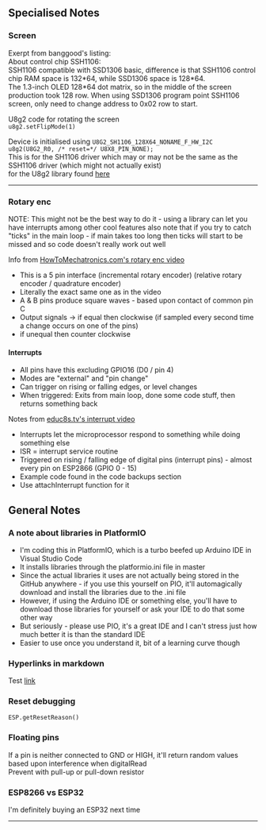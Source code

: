 ## Specialised Notes
### Screen
Exerpt from banggood's listing:  
About control chip SSH1106:  
SSH1106 compatible with SSD1306 basic, difference is that SSH1106 control chip RAM space is 132\*64, while SSD1306 space is 128\*64.  
The 1.3-inch OLED 128\*64 dot matrix, so in the middle of the screen production took 128 row. When using SSD1306 program point SSH1106 screen, only need to change address to 0x02 row to start.  

U8g2 code for rotating the screen  
`u8g2.setFlipMode(1)`  

Device is initialised using `U8G2_SH1106_128X64_NONAME_F_HW_I2C u8g2(U8G2_R0, /* reset=*/ U8X8_PIN_NONE);`  
This is for the SH1106 driver which may or may not be the same as the SSH1106 driver (which might not actually exist)  
for the U8g2 library found [here](https://github.com/olikraus/u8g2)  
*********************************************************************
### Rotary enc
NOTE: This might not be the best way to do it - using a library can let you have interrupts among other cool features
also note that if you try to catch "ticks" in the main loop - if main takes too long then ticks will start to be missed
and so code doesn't really work out well

Info from [HowToMechatronics.com's rotary enc video](https://www.youtube.com/watch?v=v4BbSzJ-hz4&ab_channel=HowToMechatronics)  
- This is a 5 pin interface (incremental rotary encoder) (relative rotary encoder / quadrature encoder)
- Literally the exact same one as in the video
- A & B pins produce square waves - based upon contact of common pin C
- Output signals -> if equal then clockwise (if sampled every second time a change occurs on one of the pins)
- if unequal then counter clockwise

#### Interrupts  
- All pins have this excluding GPIO16 (D0 / pin 4)
- Modes are "external" and "pin change"
- Can trigger on rising or falling edges, or level changes
- When triggered: Exits from main loop, done some code stuff, then returns something back

Notes from [educ8s.tv's interrupt video](https://www.youtube.com/watch?v=QtyOiTw0oQc&ab_channel=educ8s.tv)  
- Interrupts let the microprocessor respond to something while doing something else
- ISR = interrupt service routine
- Triggered on rising / falling edge of digital pins (interrupt pins) - almost every pin on ESP2866 (GPIO 0 - 15)
- Example code found in the code backups section
- Use attachInterrupt function for it


## General Notes

### A note about libraries in PlatformIO
- I'm coding this in PlatformIO, which is a turbo beefed up Arduino IDE in Visual Studio Code
- It installs libraries through the platformio.ini file in master
- Since the actual libraries it uses are not actually being stored in the GitHub anywhere - if you use
this yourself on PIO, it'll automagically download and install the libraries due to the .ini file
- However, if using the Arduino IDE or something else, you'll have to download those libraries for yourself or
ask your IDE to do that some other way
- But seriously - please use PIO, it's a great IDE and I can't stress just how much better it is than the standard IDE
- Easier to use once you understand it, bit of a learning curve though

### Hyperlinks in markdown
Test [link](http://example.com "Title")

### Reset debugging
`ESP.getResetReason()`

### Floating pins
If a pin is neither connected to GND or HIGH, it'll return random values based upon interference when digitalRead  
Prevent with pull-up or pull-down resistor  

### ESP8266 vs ESP32
I'm definitely buying an ESP32 next time

*********************************************************************